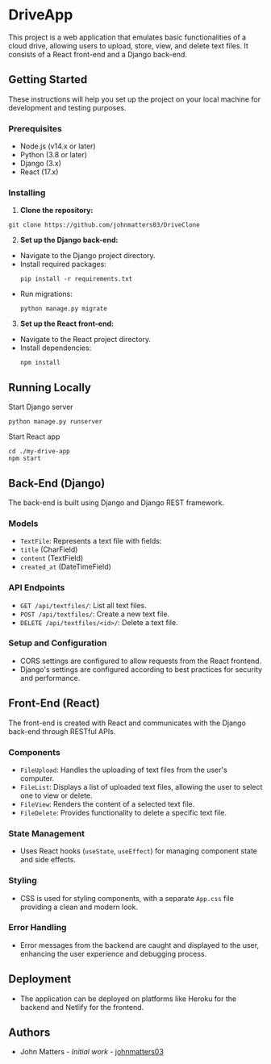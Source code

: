 # DriveApp

This project is a web application that emulates basic functionalities of a cloud drive, allowing users to upload, store, view, and delete text files. It consists of a React front-end and a Django back-end.

## Getting Started

These instructions will help you set up the project on your local machine for development and testing purposes.

### Prerequisites

- Node.js (v14.x or later)
- Python (3.8 or later)
- Django (3.x)
- React (17.x)

### Installing

1. **Clone the repository:**
```
git clone https://github.com/johnmatters03/DriveClone
```

2. **Set up the Django back-end:**
- Navigate to the Django project directory.
- Install required packages:
  ```
  pip install -r requirements.txt
  ```
- Run migrations:
  ```
  python manage.py migrate
  ```

3. **Set up the React front-end:**
- Navigate to the React project directory.
- Install dependencies:
  ```
  npm install
  ```

## Running Locally
Start Django server
```
python manage.py runserver
```

Start React app
```
cd ./my-drive-app
npm start
```

## Back-End (Django)

The back-end is built using Django and Django REST framework.

### Models

- `TextFile`: Represents a text file with fields:
- `title` (CharField)
- `content` (TextField)
- `created_at` (DateTimeField)

### API Endpoints

- `GET /api/textfiles/`: List all text files.
- `POST /api/textfiles/`: Create a new text file.
- `DELETE /api/textfiles/<id>/`: Delete a text file.

### Setup and Configuration

- CORS settings are configured to allow requests from the React frontend.
- Django's settings are configured according to best practices for security and performance.

## Front-End (React)

The front-end is created with React and communicates with the Django back-end through RESTful APIs.

### Components

- `FileUpload`: Handles the uploading of text files from the user's computer.
- `FileList`: Displays a list of uploaded text files, allowing the user to select one to view or delete.
- `FileView`: Renders the content of a selected text file.
- `FileDelete`: Provides functionality to delete a specific text file.

### State Management

- Uses React hooks (`useState`, `useEffect`) for managing component state and side effects.

### Styling

- CSS is used for styling components, with a separate `App.css` file providing a clean and modern look.

### Error Handling

- Error messages from the backend are caught and displayed to the user, enhancing the user experience and debugging process.

## Deployment

- The application can be deployed on platforms like Heroku for the backend and Netlify for the frontend.

## Authors

- John Matters - *Initial work* - [johnmatters03](https://github.com/johnmatters03)
